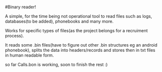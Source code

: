 #Binary reader!

A simple, for the time being not operational tool to read files such as logs, databases(to be added), phonebooks and many more.

Works for specific types of files(as the project belongs for a recruiment process).

It reads some .bin files(have to figure out other .bin structures eg an android phonebook), splits the data into headers/records and stores then in txt files in human readable form.

so far Calls.bon is working, soon to finish the rest :)